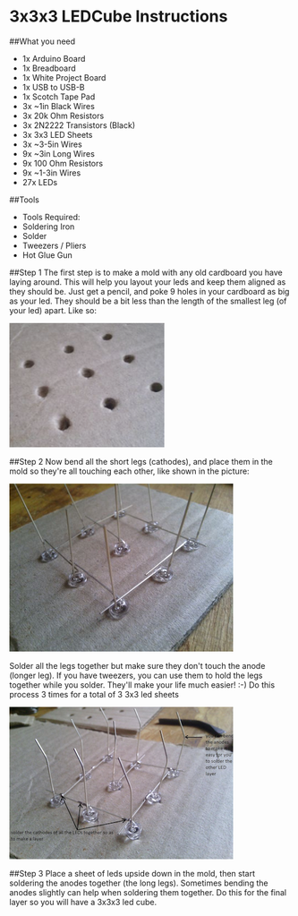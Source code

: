 # 3x3x3 LEDCube Instructions

##What you need
- 1x Arduino Board
- 1x Breadboard
- 1x White Project Board
- 1x USB to USB-B
- 1x Scotch Tape Pad
- 3x ~1in Black Wires
- 3x 20k Ohm Resistors
- 3x 2N2222 Transistors (Black)
- 3x 3x3 LED Sheets
- 3x ~3-5in Wires
- 9x ~3in Long Wires
- 9x 100 Ohm Resistors
- 9x ~1-3in Wires
- 27x LEDs

##Tools
- Tools Required:
- Soldering Iron
- Solder
- Tweezers / Pliers
- Hot Glue Gun

##Step 1
The first step is to make a mold with any old cardboard you have laying around. This will help you layout your leds and keep them aligned as they should be. Just get a pencil, and poke 9 holes in your cardboard as big as your led. They should be a bit less than the length of the smallest leg (of your led) apart. Like so:

![img1](/images/img1.png "")

##Step 2
Now bend all the short legs (cathodes), and place them in the mold so they're all touching each other, like shown in the picture:

![img2](/images/img2.png "")

Solder all the legs together but make sure they don't touch the anode (longer leg). If you have tweezers, you can use them to hold the legs together while you solder. They'll make your life much easier! :-)
Do this process 3 times for a total of 3 3x3 led sheets

![img3](/images/img3.png "")

##Step 3
Place a sheet of leds upside down in the mold, then start soldering the anodes together (the long legs). Sometimes bending the anodes slightly can help when soldering them together. Do this for the final layer so you will have a 3x3x3 led cube.

